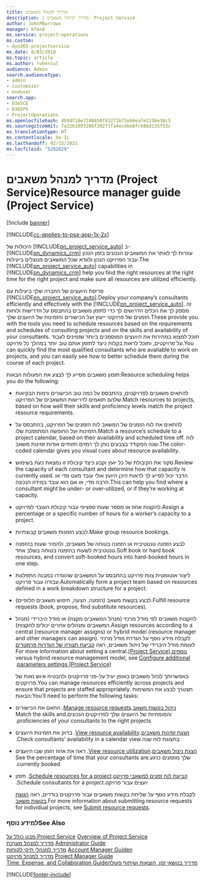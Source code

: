 ```yaml
---
title: מדריך למנהל משאבים
description: מדריך לניהול משאבים ב- Project Service
author: JohnPBurrows
manager: kfend
ms.service: project-operations
ms.custom:
- dyn365-projectservice
ms.date: 8/03/2018
ms.topic: article
ms.author: ruhercul
audience: Admin
search.audienceType:
- admin
- customizer
- enduser
search.app:
- D365CE
- D365PS
- ProjectOperations
ms.openlocfilehash: 4b9df18e7240450f01271b73eb6ea7e215be38c5
ms.sourcegitcommit: fa32b1893286f20271fa4ec4be8fc68bd135f53c
ms.translationtype: HT
ms.contentlocale: he-IL
ms.lasthandoff: 02/15/2021
ms.locfileid: "5282829"
---
```

# <a name="resource-manager-guide-project-service"></a><span data-ttu-id="5c4be-103">מדריך למנהל משאבים (Project Service)</span><span class="sxs-lookup"><span data-stu-id="5c4be-103">Resource manager guide (Project Service)</span></span>

[!include [banner](../includes/psa-now-project-operations.md)]

[!INCLUDE[cc-applies-to-psa-app-1x-2x](../includes/cc-applies-to-psa-app-1x-2x.md)]

<span data-ttu-id="5c4be-104">היכולות של [!INCLUDE[pn_project_service_auto](../includes/pn-project-service-auto.md)] ב- [!INCLUDE[pn_dynamics_crm](../includes/pn-dynamics-crm.md)] עוזרות לך לאתר את המשאבים הנכונים בזמן הנכון עבור הפרויקט הנכון ולוודא שכל המשאבים מנוצלים ביעילות.</span><span class="sxs-lookup"><span data-stu-id="5c4be-104">The [!INCLUDE[pn_project_service_auto](../includes/pn-project-service-auto.md)] capabilities in [!INCLUDE[pn_dynamics_crm](../includes/pn-dynamics-crm.md)] help you find the right resources at the right time for the right project and make sure all resources are utilized efficiently.</span></span>  
  
 <span data-ttu-id="5c4be-105">פריסת היועצים של החברה שלך ביעילות עם [!INCLUDE[pn_project_service_auto](../includes/pn-project-service-auto.md)].</span><span class="sxs-lookup"><span data-stu-id="5c4be-105">Deploy your company’s consultants efficiently and effectively with the [!INCLUDE[pn_project_service_auto](../includes/pn-project-service-auto.md)].</span></span> <span data-ttu-id="5c4be-106">זה מספק לך את הכלים הדרושים לך כדי לתזמן משאבים בהתבסס על הדרישות ולוחות הזמנים של פרויקטי ייעוץ ועל הכישורים והזמינות של היועצים שלך.</span><span class="sxs-lookup"><span data-stu-id="5c4be-106">These provide you with the tools you need to schedule resources based on the requirements and schedules of consulting projects and on the skills and availability of your consultants.</span></span> <span data-ttu-id="5c4be-107">תוכל למצוא במהירות את היועצים המוסמכים ביותר שזמינים לעבוד על פרויקטים, ותוכל לראות בקלות כיצד לתזמן אותם טוב יותר במהלך כל פרויקט.</span><span class="sxs-lookup"><span data-stu-id="5c4be-107">You can quickly find the most qualified consultants who are available to work on projects, and you can easily see how to better schedule them during the course of each project.</span></span>  
  
 <span data-ttu-id="5c4be-108">תזמון משאבים מסייע לך לבצע את הפעולות הבאות:</span><span class="sxs-lookup"><span data-stu-id="5c4be-108">Resource scheduling helps you do the following:</span></span>  
  
- <span data-ttu-id="5c4be-109">להתאים משאבים לפרויקטים, בהתבסס על כמה טוב הכישורים ורמות הבקיאות שלהם תואמים לדרישות המשאבים של הפרויקט.</span><span class="sxs-lookup"><span data-stu-id="5c4be-109">Match resources to projects, based on how well their skills and proficiency levels match the project resource requirements.</span></span>  
  
- <span data-ttu-id="5c4be-110">להתאים את לוח הזמנים של המשאב לוח הזמנים של הפרויקט, בהתבסס על הזמינות ועל החופשה המתוזמנת שלו.</span><span class="sxs-lookup"><span data-stu-id="5c4be-110">Match a resource’s schedule to a project calendar, based on their availability and scheduled time off.</span></span> <span data-ttu-id="5c4be-111">לוח שנה המקודד בצבעים נותן לך רמזים חזותיים אודות זמינות משאב.</span><span class="sxs-lookup"><span data-stu-id="5c4be-111">The color-coded calendar gives you visual cues about resource availability.</span></span>  
  
- <span data-ttu-id="5c4be-112">סקור את הקיבולת של כל יועץ וקבע כיצד קיבולת זו נמצאת כעת בשימוש.</span><span class="sxs-lookup"><span data-stu-id="5c4be-112">Review the capacity of each consultant and determine how that capacity is currently used.</span></span> <span data-ttu-id="5c4be-113">הדבר יכול לסייע לך לראות היכן היועץ אולי עובד מעט מדי או הרבה מדי, או אם הוא עובד במידה הנכונה.</span><span class="sxs-lookup"><span data-stu-id="5c4be-113">This can help you find where a consultant might be under- or over-utilized, or if they’re working at capacity.</span></span>  
  
- <span data-ttu-id="5c4be-114">להקצות אחוז או מספר שעות ספציפי עבור קיבולת העובד לפרויקט.</span><span class="sxs-lookup"><span data-stu-id="5c4be-114">Assign a percentage or a specific number of hours for a worker’s capacity to a project.</span></span>  
  
- <span data-ttu-id="5c4be-115">לבצע הזמנות משאבים קבוצתיות.</span><span class="sxs-lookup"><span data-stu-id="5c4be-115">Make group resource bookings.</span></span>  
  
- <span data-ttu-id="5c4be-116">לבצע ‏‫הזמנה טנטטיבית‬‬ או הזמנה בטוחה של משאבים, ולהמיר שעות בהזמנה טנטטיבית‬‬ לשעות בהזמנה בטוחה בשלב אחד.</span><span class="sxs-lookup"><span data-stu-id="5c4be-116">Soft book or hard book resources, and convert soft-booked hours into hard-booked hours in one step.</span></span>  
  
- <span data-ttu-id="5c4be-117">ליצור אוטומטית צוות פרויקט בהתבסס על המשאבים שהוגדרו במבנה התפלגות עבודה עבור פרויקט.</span><span class="sxs-lookup"><span data-stu-id="5c4be-117">Automatically form a project team based on resources defined in a work breakdown structure for a project.</span></span>  
  
- <span data-ttu-id="5c4be-118">לבצע בקשות משאב (הזמנה, הצעה, חיפוש משאבים חלופיים).</span><span class="sxs-lookup"><span data-stu-id="5c4be-118">Fulfill resource requests (book, propose, find substitute resources).</span></span>  
  
- <span data-ttu-id="5c4be-119">להקצות משאבים לפי מודל מרכזי (מנהל המשאבים מקצה) או מודל היברידי (מנהל המשאבים ומנהלים אחרים יכולים להקצות).</span><span class="sxs-lookup"><span data-stu-id="5c4be-119">Assign resources according to a central (resource manager assigns) or hybrid model (resource manager and other managers can assign).</span></span> <span data-ttu-id="5c4be-120">‏‫לקבלת מידע נוסף על הגדרת מודל מרכזי לעומת מודל היברידי של ניהול משאבים, ראה [‏‫קביעת תצורה של הגדרות פרמטרים נוספים‬ (Project Service)](../psa/configure-additional-parameters-settings.md).</span><span class="sxs-lookup"><span data-stu-id="5c4be-120">For more information about setting a central versus hybrid resource management model, see [Configure additional parameters settings (Project Service)](../psa/configure-additional-parameters-settings.md).</span></span>  
  
  <span data-ttu-id="5c4be-121">באפשרותך לנהל משאבים באופן יעיל על-פני פרויקטים ולהבטיח איוש נאות של פרויקטים.</span><span class="sxs-lookup"><span data-stu-id="5c4be-121">You can manage resources efficiently across projects and ensure that projects are staffed appropriately.</span></span> <span data-ttu-id="5c4be-122">תצטרך לבצע את המשימות הבאות:</span><span class="sxs-lookup"><span data-stu-id="5c4be-122">You’ll need to perform the following tasks:</span></span>  
  
- <span data-ttu-id="5c4be-123">[‏‫ניהול בקשות משאב](../psa/manage-resource-requests.md).</span><span class="sxs-lookup"><span data-stu-id="5c4be-123">[Manage resource requests](../psa/manage-resource-requests.md).</span></span> <span data-ttu-id="5c4be-124">התאם את הכישורים והמומחיות של היועצים שלך לפרויקטים הנכונים.</span><span class="sxs-lookup"><span data-stu-id="5c4be-124">Match the skills and proficiencies of your consultants to the right projects.</span></span>  
  
- <span data-ttu-id="5c4be-125">[‏‫הצגת זמינות משאבים](../psa/view-resource-availability.md).</span><span class="sxs-lookup"><span data-stu-id="5c4be-125">[View resource availability](../psa/view-resource-availability.md).</span></span> <span data-ttu-id="5c4be-126">בדוק את הזמינות היועצים בתצוגת לוח שנה.</span><span class="sxs-lookup"><span data-stu-id="5c4be-126">Check consultants’ availability in a calendar view.</span></span>  
  
- <span data-ttu-id="5c4be-127">[‏‫הצגת ניצול משאבים](../psa/view-resource-utilization.md).</span><span class="sxs-lookup"><span data-stu-id="5c4be-127">[View resource utilization](../psa/view-resource-utilization.md).</span></span> <span data-ttu-id="5c4be-128">ראה את אחוז הזמן שבו היועצים שלך מוזמנים כרגע.</span><span class="sxs-lookup"><span data-stu-id="5c4be-128">See the percentage of time that your consultants are currently booked.</span></span>  
  
- <span data-ttu-id="5c4be-129">[‏‫קביעת לוח זמנים למשאבי פרויקט](../psa/schedule-resources-project.md).</span><span class="sxs-lookup"><span data-stu-id="5c4be-129">[Schedule resources for a project](../psa/schedule-resources-project.md).</span></span> <span data-ttu-id="5c4be-130">תזמן יועצים עבור פרויקט.</span><span class="sxs-lookup"><span data-stu-id="5c4be-130">Schedule consultants for a project.</span></span>  
  
  <span data-ttu-id="5c4be-131">לקבלת מידע נוסף על שליחת בקשות משאבים עבור פרויקטים בודדים, ראה [הגשת בקשות משאב](../psa/submit-resource-requests.md).</span><span class="sxs-lookup"><span data-stu-id="5c4be-131">For more information about submitting resource requests for individual projects, see [Submit resource requests](../psa/submit-resource-requests.md).</span></span>  
  
### <a name="see-also"></a><span data-ttu-id="5c4be-132">למידע נוסף</span><span class="sxs-lookup"><span data-stu-id="5c4be-132">See Also</span></span>  
 <span data-ttu-id="5c4be-133">[מבט כולל על Project Service](../psa/overview.md) </span><span class="sxs-lookup"><span data-stu-id="5c4be-133">[Overview of Project Service](../psa/overview.md) </span></span>  
 <span data-ttu-id="5c4be-134">[מדריך למנהל מערכת](../psa/admin-guide.md) </span><span class="sxs-lookup"><span data-stu-id="5c4be-134">[Administrator Guide](../psa/admin-guide.md) </span></span>  
 <span data-ttu-id="5c4be-135">[מדריך למנהלי תיקי לקוחות](../psa/account-manager-guide.md) </span><span class="sxs-lookup"><span data-stu-id="5c4be-135">[Account Manager Guiden](../psa/account-manager-guide.md) </span></span>  
 <span data-ttu-id="5c4be-136">[מדריך למנהל פרויקט](../psa/project-manager-guide.md) </span><span class="sxs-lookup"><span data-stu-id="5c4be-136">[Project Manager Guide](../psa/project-manager-guide.md) </span></span>  
 [<span data-ttu-id="5c4be-137">‏‫מדריך בנושאי זמן, הוצאות ושיתוף פעולה</span><span class="sxs-lookup"><span data-stu-id="5c4be-137">Time, Expense, and Collaboration Guide</span></span>](../psa/time-expense-collaboration-guide.md)


[!INCLUDE[footer-include](../includes/footer-banner.md)]